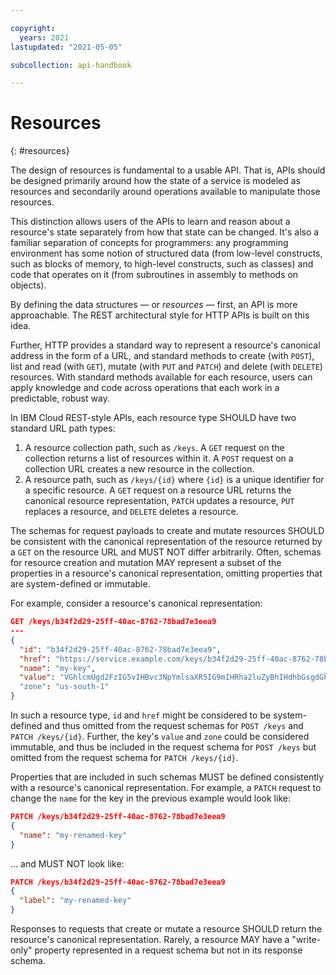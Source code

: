 ```yaml
---

copyright:
  years: 2021
lastupdated: "2021-05-05"

subcollection: api-handbook

---
```


# Resources
{: #resources}

The design of resources is fundamental to a usable API. That is, APIs should be designed primarily
around how the state of a service is modeled as resources and secondarily around operations
available to manipulate those resources.

This distinction allows users of the APIs to learn and reason about a resource's state separately
from how that state can be changed. It's also a familiar separation of concepts for programmers:
any programming environment has some notion of structured data (from low-level constructs, such as
blocks of memory, to high-level constructs, such as classes) and code that operates on it (from
subroutines in assembly to methods on objects).

By defining the data structures — or _resources_ — first, an API is more approachable. The REST
architectural style for HTTP APIs is built on this idea. 

Further, HTTP provides a standard way to represent a resource's canonical address in the form of a
URL, and standard methods to create (with `POST`), list and read (with `GET`), mutate (with `PUT`
and `PATCH`) and delete (with `DELETE`) resources. With standard methods available for each
resource, users can apply knowledge and code across operations that each work in a predictable,
robust way.

In IBM Cloud REST-style APIs, each resource type SHOULD have two standard URL path types:

1. A resource collection path, such as `/keys`. A `GET` request on the collection returns a list of
   resources within it. A `POST` request on a collection URL creates a new resource in the
   collection.
2. A resource path, such as `/keys/{id}` where `{id}` is a unique identifier for a specific
   resource. A `GET` request on a resource URL returns the canonical resource representation,
   `PATCH` updates a resource, `PUT` replaces a resource, and `DELETE` deletes a resource.

The schemas for request payloads to create and mutate resources SHOULD be consistent with the
canonical representation of the resource returned by a `GET` on the resource URL and MUST NOT differ
arbitrarily. Often, schemas for resource creation and mutation MAY represent a subset of the
properties in a resource's canonical representation, omitting properties that are system-defined or
immutable.

For example, consider a resource's canonical representation:

```json
GET /keys/b34f2d29-25ff-40ac-8762-78bad7e3eea9
---
{
  "id": "b34f2d29-25ff-40ac-8762-78bad7e3eea9",
  "href": "https://service.example.com/keys/b34f2d29-25ff-40ac-8762-78bad7e3eea9",
  "name": "my-key",
  "value": "VGhlcmUgd2FzIG5vIHBvc3NpYmlsaXR5IG9mIHRha2luZyBhIHdhbGsgdGhhdCBkYXkuIFdlIGhhZCBiZWVuIHdhbmRlcmluZywgaW5kZWVkLCBpbiB0aGUgbGVhZmxlc3Mgc2hydWJiZXJ5IGFuIGhvdXIgaW4gdGhlIG1vcm5pbmc7IGJ1dCBzaW5jZSBkaW5uZXIgKE1ycy4gUmVlZCwgd2hlbiB0aGVyZSB3YXMgbm8gY29tcGFueSwgZGluZWQgZWFybHkpIHRoZSBjb2xkIHdpbnRlciB3aW5kIGhhZCBicm91Z2h0IHdpdGggaXQgY2xvdWRzIHNvIHNvbWJyZSwgYW5kIGEgcmFpbiBzbyBwZW5ldHJhdGluZywgdGhhdCBmdXJ0aGVyIG91dGRvb3IgZXhlcmNpc2Ugd2FzIG5vdyBvdXQgb2YgdGhlIHF1ZXN0aW9uLg=="
  "zone": "us-south-1"
}
```

In such a resource type, `id` and `href` might be considered to be system-defined and thus omitted
from the request schemas for `POST /keys` and `PATCH /keys/{id}`. Further, the key's `value` and
`zone` could be considered immutable, and thus be included in the request schema for `POST /keys`
but omitted from the request schema for `PATCH /keys/{id}`.

Properties that are included in such schemas MUST be defined consistently with a resource's
canonical representation. For example, a `PATCH` request to change the `name` for the key in the
previous example would look like:

```json
PATCH /keys/b34f2d29-25ff-40ac-8762-78bad7e3eea9
{
  "name": "my-renamed-key"
}
```

... and MUST NOT look like:

```json
PATCH /keys/b34f2d29-25ff-40ac-8762-78bad7e3eea9
{
  "label": "my-renamed-key"
}
```

Responses to requests that create or mutate a resource SHOULD return the resource's canonical
representation. Rarely, a resource MAY have a "write-only" property represented in a request schema
but not in its response schema.
